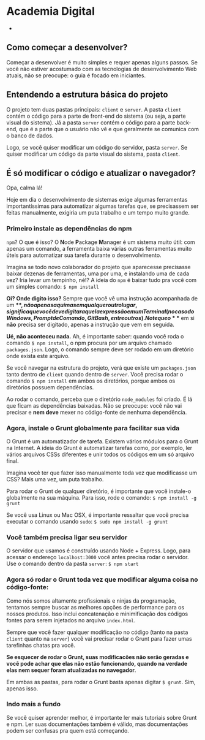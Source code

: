 # Academia Digital
-

## Como começar a desenvolver?
Começar a desenvolver é muito simples e requer apenas alguns passos. Se você não estiver acostumado com as tecnologias de desenvolvimento Web atuais, não se preocupe: o guia é focado em iniciantes.

## Entendendo a estrutura básica do projeto
O projeto tem duas pastas principais: `client` e `server`. A pasta `client` contém o código para a parte de front-end do sistema (ou seja, a parte visual do sistema). Já a pasta `server` contém o código para a parte back-end, que é a parte que o usuário não vê e que geralmente se comunica com o banco de dados.

Logo, se você quiser modificar um código do servidor, pasta `server`. Se quiser modificar um código da parte visual do sistema, pasta `client`.

## É só modificar o código e atualizar o navegador?
Opa, calma lá!

Hoje em dia o desenvolvimento de sistemas exige algumas ferramentas importantíssimas para automatizar algumas tarefas que, se precisassem ser feitas manualmente, exigiria um puta trabalho e um tempo muito grande.

### Primeiro instale as dependências do npm
`npm`? O que é isso? O **N**ode **P**ackage **M**anager é um sistema muito útil: com apenas um comando, a ferramenta baixa várias outras ferramentas muito úteis para automatizar sua tarefa durante o desenvolvimento.

Imagina se todo novo colaborador do projeto que aparecesse precisasse baixar dezenas de ferramentas, uma por uma, e instalando uma de cada vez? Iria levar um tempinho, né!? A ideia do `npm` é baixar tudo pra você com um simples comando:
`$ npm install`

**Oi? Onde digito isso?**
Sempre que você vê uma instrução acompanhada de um **$**, não apenas aqui mas em qualquer outro lugar, significa que você deve digitar aquela expressão em um Terminal (no caso do Windows, Prompt de Comando, Git Bash, entre outros). Note que o **$** em si **não** precisa ser digitado, apenas a instrução que vem em seguida.

**Ué, não aconteceu nada.**
Ah, é importante saber: quando você roda o comando `$ npm install`, o npm procura por um arquivo chamado `packages.json`. Logo, o comando sempre deve ser rodado em um diretório onde exista este arquivo.

Se você navegar na estrutura do projeto, verá que existe um `packages.json` tanto dentro de `client` quando dentro de `server`. Você precisa rodar o comando `$ npm install` em ambos os diretórios, porque ambos os diretórios possuem dependências.

Ao rodar o comando, perceba que o diretório `node_modules` foi criado. É lá que ficam as dependências baixadas. Não se preocupe: você não vai precisar e **nem deve** mexer no código-fonte de nenhuma dependência.

### Agora, instale o Grunt globalmente para facilitar sua vida
O Grunt é um automatizador de tarefa. Existem vários módulos para o Grunt na Internet. A ideia do Grunt é automatizar tarefas como, por exemplo, ler vários arquivos CSSs diferentes e unir todos os códigos em um só arquivo final.

Imagina você ter que fazer isso manualmente toda vez que modificasse um CSS? Mais uma vez, um puta trabalho.

Para rodar o Grunt de qualquer diretório, é importante que você instale-o globalmente na sua máquina. Para isso, rode o comando:
`$ npm install -g grunt`

Se você usa Linux ou Mac OSX, é importante ressaltar que você precisa executar o comando usando `sudo`:
`$ sudo npm install -g grunt`

### Você também precisa ligar seu servidor
O servidor que usamos é construído usando Node + Express. Logo, para acessar o endereço `localhost:3000` você antes precisa rodar o servidor. Use o comando dentro da pasta `server`:
`$ npm start`

### Agora só rodar o Grunt toda vez que modificar alguma coisa no código-fonte:
Como nós somos altamente profissionais e ninjas da programação, tentamos sempre buscar as melhores opções de performance para os nossos produtos. Isso inclui concatenação e minimificação dos códigos fontes para serem injetados no arquivo `index.html`.

Sempre que você fazer qualquer modificação no código (tanto na pasta `client` quanto na `server`) você vai precisar rodar o Grunt para fazer umas tarefinhas chatas pra você.

**Se esquecer de rodar o Grunt, suas modificacões não serão geradas e você pode achar que elas não estão funcionando, quando na verdade elas nem sequer foram atualizadas no navegador**.

Em ambas as pastas, para rodar o Grunt basta apenas digitar `$ grunt`. Sim, apenas isso.

### Indo mais a fundo
Se você quiser aprender melhor, é importante ler mais tutoriais sobre Grunt e npm. Ler suas documentações também é válido, mas documentações podem ser confusas pra quem está começando.